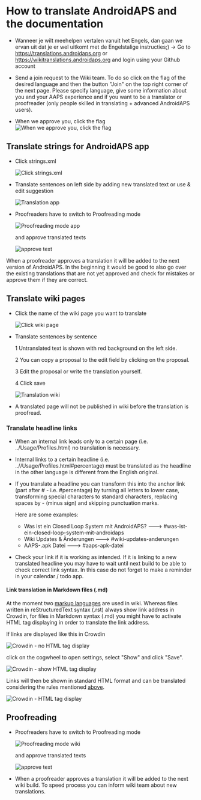 # How to translate AndroidAPS and the documentation

* Wanneer je wilt meehelpen vertalen vanuit het Engels, dan gaan we ervan uit dat je er wel uitkomt met de Engelstalige instructies;) -> Go to <https://translations.androidaps.org> or <https://wikitranslations.androidaps.org> and login using your Github account

* Send a join request to the Wiki team. To do so click on the flag of the desired language and then the button "Join" on the top right corner of the next page. Please specify language, give some information about you and your AAPS experience and if you want to be a translator or proofreader (only people skilled in translating + advanced AndroidAPS users).

* When we approve you, click the flag ![When we approve you, click the flag](./images/translation_flags2019.png)

## Translate strings for AndroidAPS app

* Click strings.xml
    
    ![Click strings.xml](./images/translations-click-strings.png)

* Translate sentences on left side by adding new translated text or use & edit suggestion
    
    ![Translation app](./images/translations-translate.png)

* Proofreaders have to switch to Proofreading mode
    
    ![Proofreading mode app](./images/translations-proofreading-mode.png)
    
    and approve translated texts
    
    ![approve text](./images/translations-proofreading.png)

When a proofreader approves a translation it will be added to the next version of AndroidAPS. In the beginning it would be good to also go over the existing translations that are not yet approved and check for mistakes or approve them if they are correct.

## Translate wiki pages

* Click the name of the wiki page you want to translate
    
    ![Click wiki page](./images/translation_WikiPage.png)

* Translate sentences by sentence
    
    1 Untranslated text is shown with red background on the left side.
    
    2 You can copy a proposal to the edit field by clicking on the proposal.
    
    3 Edit the proposal or write the translation yourself.
    
    4 Click save
    
    ![Translation wiki](./images/translation_WikiTranslate.png)

* A translated page will not be published in wiki before the translation is proofread.

### Translate headline links

* When an internal link leads only to a certain page (i.e. ../Usage/Profiles.html) no translation is necessary.
* Internal links to a certain headline (i.e. ..//Usage/Profiles.html#percentage) must be translated as the headline in the other language is different from the English original.
* If you translate a headline you can transform this into the anchor link (part after # - i.e. #percentage) by turning all letters to lower case, transforming special characters to standard characters, replacing spaces by - (minus sign) and skipping punctuation marks.
    
    Here are some examples:
    
    * Was ist ein Closed Loop System mit AndroidAPS? \---> #was-ist-ein-closed-loop-system-mit-androidaps
    * Wiki Updates & Änderungen \---> #wiki-updates-anderungen
    * AAPS-.apk Datei \---> #aaps-apk-datei

* Check your link if it is working as intended. If it is linking to a new translated headline you may have to wait until next build to be able to check correct link syntax. In this case do not forget to make a reminder in your calendar / todo app.

#### Link translation in Markdown files (.md)

At the moment two [markup languages](./make-a-PR#code-syntax) are used in wiki. Whereas files written in reStructuredText syntax (.rst) always show link address in Crowdin, for files in Markdown syntax (.md) you might have to activate HTML tag displaying in order to translate the link address.

If links are displayed like this in Crowdin

![Crowdin - no HTML tag display](./images/CrowdinShowURL1.png)

click on the cogwheel to open settings, select "Show" and click "Save".

![Crowdin - show HTML tag display](./images/CrowdinShowURL2.png)

Links will then be shown in standard HTML format and can be translated considering the rules mentioned [above](./translations#translate-headline-links).

![Crowdin - HTML tag display](./images/CrowdinShowURL3.png)

## Proofreading

* Proofreaders have to switch to Proofreading mode
    
    ![Proofreading mode wiki](./images/translation_WikiProofreading.png)
    
    and approve translated texts
    
    ![approve text](./images/translations-proofreading.png)

* When a proofreader approves a translation it will be added to the next wiki build. To speed process you can inform wiki team about new translations.